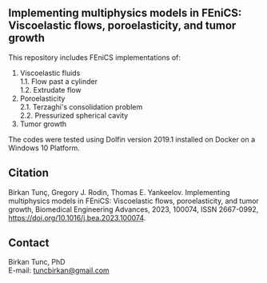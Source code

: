 ## Implementing multiphysics models in FEniCS: Viscoelastic flows, poroelasticity, and tumor growth
This repository includes FEniCS implementations of:
1) Viscoelastic fluids \
  1.1. Flow past a cylinder \
  1.2. Extrudate flow
2) Poroelasticity \
  2.1. Terzaghi's consolidation problem \
  2.2. Pressurized spherical cavity
3) Tumor growth

The codes were tested using Dolfin version 2019.1 installed on Docker on a Windows 10 Platform.

## Citation 

Birkan Tunç, Gregory J. Rodin, Thomas E. Yankeelov. Implementing multiphysics models in FEniCS: Viscoelastic flows, poroelasticity, and tumor growth,
Biomedical Engineering Advances, 2023, 100074, ISSN 2667-0992, https://doi.org/10.1016/j.bea.2023.100074.


## Contact
Birkan Tunc, PhD \
E-mail: tuncbirkan@gmail.com
